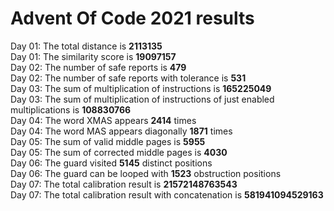 # Advent Of Code 2021 results
Day 01: The total distance is **2113135**  
Day 01: The similarity score is **19097157**  
Day 02: The number of safe reports is **479**  
Day 02: The number of safe reports with tolerance is **531**  
Day 03: The sum of multiplication of instructions is **165225049**  
Day 03: The sum of multiplication of instructions of just enabled multiplications is **108830766**  
Day 04: The word XMAS appears **2414** times  
Day 04: The word MAS appears diagonally **1871** times  
Day 05: The sum of valid middle pages is **5955**  
Day 05: The sum of corrected middle pages is **4030**  
Day 06: The guard visited **5145** distinct positions  
Day 06: The guard can be looped with **1523** obstruction positions  
Day 07: The total calibration result is **21572148763543**  
Day 07: The total calibration result with concatenation is **581941094529163**  
